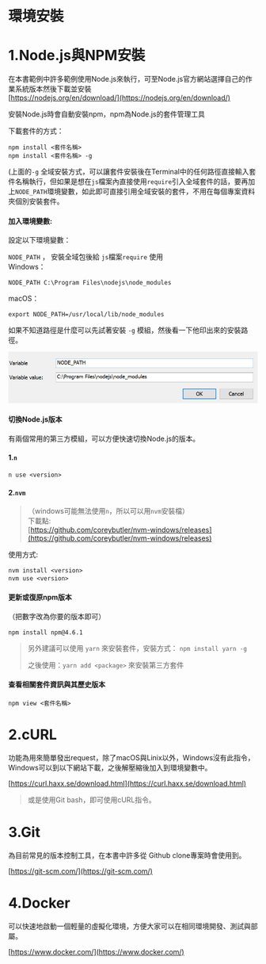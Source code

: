 # 環境安裝

# 1.Node.js與NPM安裝

在本書範例中許多範例使用Node.js來執行，可至Node.js官方網站選擇自己的作業系統版本然後下載並安裝  
[https://nodejs.org/en/download/](https://nodejs.org/en/download/)

安裝Node.js時會自動安裝npm，npm為Node.js的套件管理工具

下載套件的方式：

```
npm install <套件名稱>
npm install <套件名稱> -g
```

\(上面的`-g` 全域安裝方式，可以讓套件安裝後在Terminal中的任何路徑直接輸入套件名稱執行，但如果是想在`js`檔案內直接使用`require`引入全域套件的話，要再加上`NODE_PATH`環境變數，如此即可直接引用全域安裝的套件，不用在每個專案資料夾個別安裝套件。

#### 加入環境變數:

設定以下環境變數：

`NODE_PATH` ， 安裝全域包後給 `js`檔案`require` 使用  
Windows：

```
NODE_PATH C:\Program Files\nodejs\node_modules
```

macOS：

```
export NODE_PATH=/usr/local/lib/node_modules
```

如果不知道路徑是什麼可以先試著安裝 `-g` 模組，然後看一下他印出來的安裝路徑。

![](/assets/環境變數.png)

#### 切換Node.js版本

有兩個常用的第三方模組，可以方便快速切換Node.js的版本。

#### 1.`n`

```
n use <version>
```

#### 2.`nvm`

> （windows可能無法使用`n`，所以可以用`nvm`安裝檔）  
> 下載點:  
> [https://github.com/coreybutler/nvm-windows/releases](https://github.com/coreybutler/nvm-windows/releases)

使用方式:

```
nvm install <version>
nvm use <version>
```

#### 更新或復原npm版本

（把數字改為你要的版本即可）

```
npm install npm@4.6.1
```

> 另外建議可以使用 `yarn` 來安裝套件，安裝方式： `npm install yarn -g`
>
> 之後使用：`yarn add <package>` 來安裝第三方套件

#### 查看相關套件資訊與其歷史版本

```
npm view <套件名稱>
```

# 2.cURL

功能為用來簡單發出request，除了macOS與Linix以外，Windows沒有此指令，Windows可以到以下網站下載，之後解壓縮後加入到環境變數中。

[https://curl.haxx.se/download.html](https://curl.haxx.se/download.html)

> 或是使用Git bash，即可使用cURL指令。

# 3.Git

為目前常見的版本控制工具，在本書中許多從 Github clone專案時會使用到。

[https://git-scm.com/](https://git-scm.com/)

# 4.Docker

可以快速地啟動一個輕量的虛擬化環境，方便大家可以在相同環境開發、測試與部屬。

[https://www.docker.com/](https://www.docker.com/)

